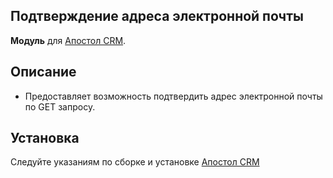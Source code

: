 Подтверждение адреса электронной почты
-
**Модуль** для [Апостол CRM](https://github.com/apostoldevel/apostol-crm).

Описание
-
* Предоставляет возможность подтвердить адрес электронной почты по GET запросу. 

Установка
-
Следуйте указаниям по сборке и установке [Апостол CRM](https://github.com/apostoldevel/apostol-crm#%D1%81%D0%B1%D0%BE%D1%80%D0%BA%D0%B0-%D0%B8-%D1%83%D1%81%D1%82%D0%B0%D0%BD%D0%BE%D0%B2%D0%BA%D0%B0)

